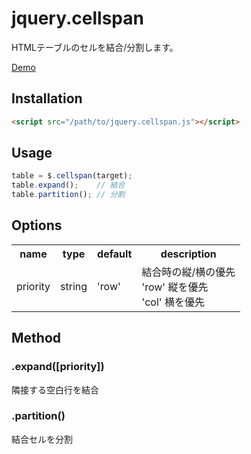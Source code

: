 # jquery.cellspan
HTMLテーブルのセルを結合/分割します。

[Demo](http://zkangaroo.github.io/jquery.cellspan/demo/ "Demo")

## Installation
```html
<script src="/path/to/jquery.cellspan.js"></script>
```

## Usage
```javascript
table = $.cellspan(target);
table.expand();    // 結合
table.partition(); // 分割
```

## Options

<table>
<tr>
	<th>name</th>
	<th>type</th>
	<th>default</th>
	<th>description</th>
</tr>
<tr>
	<td>priority</td>
	<td>string</td>
	<td>'row'</td>
	<td>
		結合時の縦/横の優先<br>
		'row' 縦を優先<br>
		'col' 横を優先
	</td>
</tr>
</table>

## Method
### .expand([priority])
隣接する空白行を結合

### .partition()
結合セルを分割
